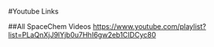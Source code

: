 #Youtube Links

##All SpaceChem Videos
https://www.youtube.com/playlist?list=PLaQnXjJ9lYjb0u7HhI6gw2eb1CIDCyc80
